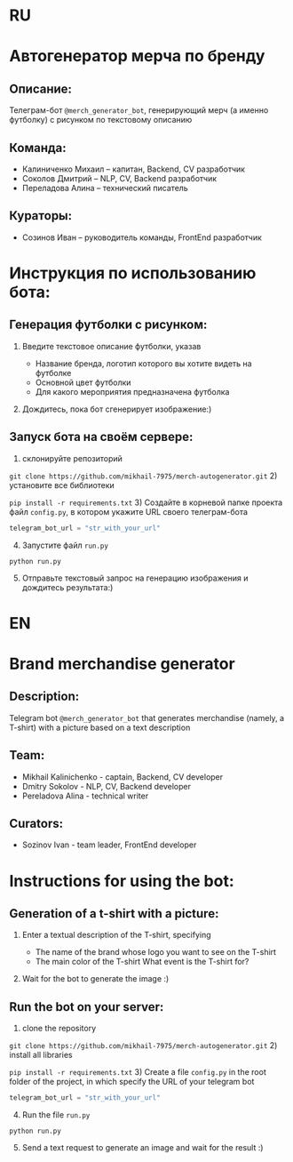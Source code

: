 # RU
# Автогенератор мерча по бренду

## Описание:

Телеграм-бот `@merch_generator_bot`, генерирующий мерч (а именно футболку) с рисунком по текстовому описанию

## Команда:
- Калиниченко Михаил – капитан, Backend, CV разработчик
- Соколов Дмитрий – NLP, CV, Backend разработчик
- Переладова Алина – технический писатель 

## Кураторы:
- Созинов Иван – руководитель команды, FrontEnd разработчик

# Инструкция по использованию бота: 

## Генерация футболки с рисунком:

1) Введите текстовое описание футболки, указав

   - Название бренда, логотип которого вы хотите видеть на футболке
   - Основной цвет футболки
   - Для какого мероприятия предназначена футболка

2) Дождитесь, пока бот сгенерирует изображение:)

## Запуск бота на своём сервере:

1) склонируйте репозиторий 

`git clone https://github.com/mikhail-7975/merch-autogenerator.git`
2) установите все библиотеки 

`pip install -r requirements.txt`
3) Создайте в корневой папке проекта файл `config.py`, в котором укажите URL своего телеграм-бота

```python
telegram_bot_url = "str_with_your_url"
```
4) Запустите файл `run.py`

`python run.py`

5) Отправьте текстовый запрос на генерацию изображения и дождитесь результата:)

# EN
# Brand merchandise generator

## Description:

Telegram bot `@merch_generator_bot` that generates merchandise (namely, a T-shirt) with a picture based on a text description

## Team:
- Mikhail Kalinichenko - captain, Backend, CV developer
- Dmitry Sokolov - NLP, CV, Backend developer
- Pereladova Alina - technical writer

## Curators:
- Sozinov Ivan - team leader, FrontEnd developer

# Instructions for using the bot:

## Generation of a t-shirt with a picture:

1) Enter a textual description of the T-shirt, specifying

   - The name of the brand whose logo you want to see on the T-shirt
   - The main color of the T-shirt
   What event is the T-shirt for?

2) Wait for the bot to generate the image :)

## Run the bot on your server:

1) clone the repository

`git clone https://github.com/mikhail-7975/merch-autogenerator.git`
2) install all libraries

`pip install -r requirements.txt`
3) Create a file `config.py` in the root folder of the project, in which specify the URL of your telegram bot

```python
telegram_bot_url = "str_with_your_url"
```
4) Run the file `run.py`

`python run.py`

5) Send a text request to generate an image and wait for the result :)
